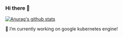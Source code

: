 ### Hi there 👋

[![Anurag's github stats](https://github-readme-stats.vercel.app/api?username=mhkbgd&theme=blue-green)](https://github.com/anuraghazra/github-readme-stats)


🔭 I’m currently working on google kubernetes engine!
<!--
**mhkbgd/mhkbgd** is a ✨ _special_ ✨ repository because its `README.md` (this file) appears on your GitHub profile.

Here are some ideas to get you started:
🔭 I’m currently working on ...
- 🌱 I’m currently learning ...
- 👯 I’m looking to collaborate on ...
- 🤔 I’m looking for help with ...
- 💬 Ask me about ...
- 📫 How to reach me: ...
- 😄 Pronouns: ...
- ⚡ Fun fact: ...
-->
